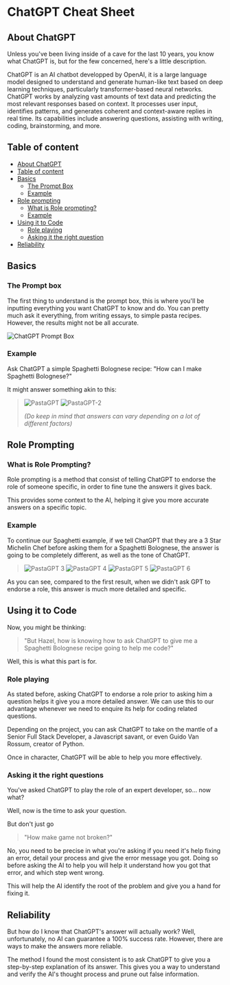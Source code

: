 # ChatGPT Cheat Sheet

<div id="about"/>

## About ChatGPT

Unless you've been living inside of a cave for the last 10 years, you know what ChatGPT is, but for the few concerned, here's a little description.

ChatGPT is an AI chatbot developped by OpenAI, it is a large language model designed to understand and generate human-like text based on deep learning techniques, particularly transformer-based neural networks. ChatGPT works by analyzing vast amounts of text data and predicting the most relevant responses based on context. It processes user input, identifies patterns, and generates coherent and context-aware replies in real time. Its capabilities include answering questions, assisting with writing, coding, brainstorming, and more.

<div id='table-of-content'/>

## Table of content

- [About ChatGPT](#about)
- [Table of content](#table-of-content)
- [Basics](#basics)
  - [The Prompt Box](#prompt-box)
  - [Example](#pb-example)
- [Role prompting](#role-prompting)
  - [What is Role prompting?](#about-rp)
  - [Example](#example-rp)
- [Using it to Code](#usage)
  - [Role playing](#rp-code)
  - [Asking it the right question](#asking-questions)
- [Reliability](#reliability)

<div id='basics'/>

## Basics

<div id="prompt-box"/>

### The Prompt box

The first thing to understand is the prompt box, this is where you'll be inputting everything you want ChatGPT to know and do. You can pretty much ask it everything, from writing essays, to simple pasta recipes. However, the results might not be all accurate.

![ChatGPT Prompt Box](https://media.discordapp.net/attachments/1222310007832314016/1351201994416586865/ChatGPT-PromptBox.png?ex=67d9846b&is=67d832eb&hm=125d777d65a139b4efdb517baab13230fed86b07eea81afe970a0920fde6aa49&=&format=webp&quality=lossless)

<div id="pb-example"/>

### Example

Ask ChatGPT a simple Spaghetti Bolognese recipe: "How can I make Spaghetti Bolognese?"

It might answer something akin to this:
>
>![PastaGPT](https://media.discordapp.net/attachments/1222310007832314016/1351206269079261284/image.png?ex=67d98866&is=67d836e6&hm=9046794363594e275635609eef9fb3fc801c6ad74b69519ec0d5c80dfb7f4796&=&format=webp&quality=lossless) ![PastaGPT-2](https://media.discordapp.net/attachments/1222310007832314016/1351206515662655599/image.png?ex=67d988a1&is=67d83721&hm=c27eea6dc6cd435f0f6ba5fcf803d185261ba0e764e8123c86a41759284c2a7a&=&format=webp&quality=lossless)
>
>*(Do keep in mind that answers can vary depending on a lot of different factors)*
<div id='role-prompting'/>

## Role Prompting

<div id="about-rp"/>

### What is Role Prompting?

Role prompting is a method that consist of telling ChatGPT to endorse the role of someone specific, in order to fine tune the answers it gives back.

This provides some context to the AI, helping it give you more accurate answers on a specific topic.

<div id=="example-rp"/>

### Example

To continue our Spaghetti example, if we tell ChatGPT that they are a 3 Star Michelin Chef before asking them for a Spaghetti Bolognese, the answer is going to be completely different, as well as the tone of ChatGPT.

> ![PastaGPT 3](https://media.discordapp.net/attachments/1222310007832314016/1351273554876043354/image.png?ex=67d9c710&is=67d87590&hm=466e9d3156a73ce305a3c0da4eebf7cdbb3f80dfb5b64a1da7eb0fd758718644&=&format=webp&quality=lossless&width=604&height=544)
> ![PastaGPT 4](https://media.discordapp.net/attachments/1222310007832314016/1351273555303600168/image.png?ex=67d9c711&is=67d87591&hm=d120b2d0c43534a5a02dccb2f3c59156e7debfd72c0fd23163a89d6cb99d04a1&=&format=webp&quality=lossless)
> ![PastaGPT 5](https://media.discordapp.net/attachments/1222310007832314016/1351273555643601078/image.png?ex=67d9c711&is=67d87591&hm=87ca42217f08cfbd1ec18f457aea440c787073248cc55ff3bb8c811a75f24e82&=&format=webp&quality=lossless&width=577&height=544)
> ![PastaGPT 6](https://media.discordapp.net/attachments/1222310007832314016/1351273556071415918/image.png?ex=67d9c711&is=67d87591&hm=ba89dfc797062e5bf0a18011822e23e312ae3f8ddd3eb959b3132b283122c5d7&=&format=webp&quality=lossless&width=640&height=544)

As you can see, compared to the first result, when we didn't ask GPT to endorse a role, this answer is much more detailed and specific.

<div id="usage"/>

## Using it to Code

Now, you might be thinking:

>"But Hazel, how is knowing how to ask ChatGPT to give me a Spaghetti Bolognese recipe going to help me code?"

Well, this is what this part is for.

<div id="rp-code"/>

### Role playing

As stated before, asking ChatGPT to endorse a role prior to asking him a question helps it give you a more detailed answer. We can use this to our advantage whenever we need to enquire its help for coding related questions.

Depending on the project, you can ask ChatGPT to take on the mantle of a Senior Full Stack Developer, a Javascript savant, or even Guido Van Rossum, creator of Python.

Once in character, ChatGPT will be able to help you more effectively.

<div id='asking-questions'/>

### Asking it the right questions

You've asked ChatGPT to play the role of an expert developer, so... now what?

Well, now is the time to ask your question.

But don't just go 

> "How make game not broken?"

No, you need to be precise in what you're asking if you need it's help fixing an error, detail your process and give the error message you got. Doing so before asking the AI to help you will help it understand how you got that error, and which step went wrong.

This will help the AI identify the root of the problem and give you a hand for fixing it.

<div id='reliability'/>

## Reliability

But how do I know that ChatGPT's answer will actually work? Well, unfortunately, no AI can guarantee a 100% success rate. However, there are ways to make the answers more reliable.

The method I found the most consistent is to ask ChatGPT to give you a step-by-step explanation of its answer. This gives you a way to understand and verify the AI's thought process and prune out false information.

